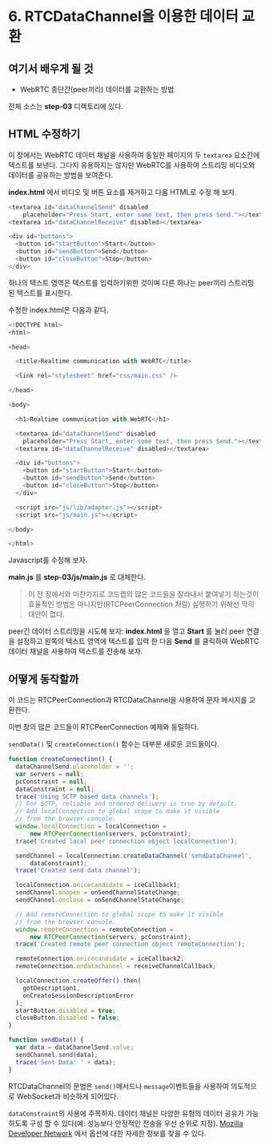 # 6. RTCDataChannel을 이용한 데이터 교환

## 여기서 배우게 될 것

* WebRTC 종단간(peer끼리) 데이터를 교환하는 방법

전체 소스는 **step-03** 디렉토리에 있다.

## HTML 수정하기
이 장에서는 WebRTC 데이터 채널을 사용하여 동일한 페이지의 두 ```textarea``` 요소간에 텍스트를 보낸다. 그다지 유용하지는 않지만 WebRTC를 사용하여 스트리밍 비디오와 데이터를 공유하는 방법을 보여준다.

**index.html** 에서 비디오 및 버튼 요소를 제거하고 다음 HTML로 수정 해 보자.
``` javascript
<textarea id="dataChannelSend" disabled
    placeholder="Press Start, enter some text, then press Send."></textarea>
<textarea id="dataChannelReceive" disabled></textarea>

<div id="buttons">
  <button id="startButton">Start</button>
  <button id="sendButton">Send</button>
  <button id="closeButton">Stop</button>
</div>
```

하나의 텍스트 영역은 텍스트를 입력하기위한 것이며 다른 하나는 peer끼리 스트리밍 된 텍스트를 표시한다.

수정한 index.html은 다음과 같다.
``` javascript
<!DOCTYPE html>
<html>

<head>

  <title>Realtime communication with WebRTC</title>

  <link rel="stylesheet" href="css/main.css" />

</head>

<body>

  <h1>Realtime communication with WebRTC</h1>

  <textarea id="dataChannelSend" disabled
    placeholder="Press Start, enter some text, then press Send."></textarea>
  <textarea id="dataChannelReceive" disabled></textarea>

  <div id="buttons">
    <button id="startButton">Start</button>
    <button id="sendButton">Send</button>
    <button id="closeButton">Stop</button>
  </div>

  <script src="js/lib/adapter.js"></script>
  <script src="js/main.js"></script>

</body>

</html>
```

Javascript를 수정해 보자.

**main.js** 를 **step-03/js/main.js** 로 대체한다.

> 이 전 장에서와 마찬가지로 코드랩의 많은 코드들을 잘라내서 붙여넣기 하는것이 효율적인 방법은 아니지만(RTCPeerConnection 처럼) 실행하기 위해선 딱히 대안이 없다.

peer간 데이터 스트리밍을 시도해 보자: **index.html** 을 열고 **Start** 를 눌러 peer 연결을 설정하고 왼쪽의 텍스트 영역에 텍스트를 입력 한 다음 **Send** 를 클릭하여 WebRTC 데이터 채널을 사용하여 텍스트를 전송해 보자.

## 어떻게 동작할까

이 코드는 RTCPeerConnection과 RTCDataChannel을 사용하여 문자 메시지를 교환한다.

이번 장의 많은 코드들이 RTCPeerConnection 예제와 동일하다.

```sendData()``` 및 ```createConnection()``` 함수는 대부분 새로운 코드들이다.
``` javascript
function createConnection() {
  dataChannelSend.placeholder = '';
  var servers = null;
  pcConstraint = null;
  dataConstraint = null;
  trace('Using SCTP based data channels');
  // For SCTP, reliable and ordered delivery is true by default.
  // Add localConnection to global scope to make it visible
  // from the browser console.
  window.localConnection = localConnection =
      new RTCPeerConnection(servers, pcConstraint);
  trace('Created local peer connection object localConnection');

  sendChannel = localConnection.createDataChannel('sendDataChannel',
      dataConstraint);
  trace('Created send data channel');

  localConnection.onicecandidate = iceCallback1;
  sendChannel.onopen = onSendChannelStateChange;
  sendChannel.onclose = onSendChannelStateChange;

  // Add remoteConnection to global scope to make it visible
  // from the browser console.
  window.remoteConnection = remoteConnection =
      new RTCPeerConnection(servers, pcConstraint);
  trace('Created remote peer connection object remoteConnection');

  remoteConnection.onicecandidate = iceCallback2;
  remoteConnection.ondatachannel = receiveChannelCallback;

  localConnection.createOffer().then(
    gotDescription1,
    onCreateSessionDescriptionError
  );
  startButton.disabled = true;
  closeButton.disabled = false;
}

function sendData() {
  var data = dataChannelSend.value;
  sendChannel.send(data);
  trace('Sent Data: ' + data);
}
```

RTCDataChannel의 문법은 ```send()```메서드나 ```message```이벤트들을 사용하여 의도적으로 WebSocket과 비슷하게 되어있다.

```dataConstraint```의 사용에 주목하자. 데이터 채널은 다양한 유형의 데이터 공유가 가능하도록 구성 할 수 있다(예: 성능보다 안정적인 전송을 우선 순위로 지정). [Mozilla Developer Network](https://developer.mozilla.org/en-US/docs/Web/API/RTCPeerConnection/createDataChannel) 에서 옵션에 대한 자세한 정보를 찾을 수 있다.